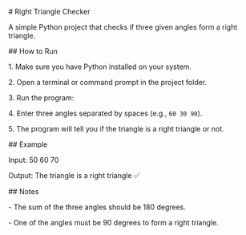 \# Right Triangle Checker



A simple Python project that checks if three given angles form a right triangle.



\## How to Run



1\. Make sure you have Python installed on your system.

2\. Open a terminal or command prompt in the project folder.

3\. Run the program:

4\. Enter three angles separated by spaces (e.g., `60 30 90`).

5\. The program will tell you if the triangle is a right triangle or not.



\## Example

Input: 50 60 70

Output: The triangle is a right triangle ✅



\## Notes



\- The sum of the three angles should be 180 degrees.

\- One of the angles must be 90 degrees to form a right triangle.



